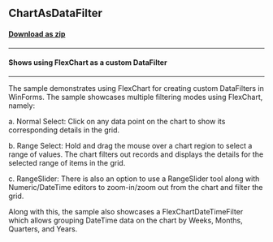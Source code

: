 ## ChartAsDataFilter
#### [Download as zip](https://minhaskamal.github.io/DownGit/#/home?url=https://github.com/GrapeCity/ComponentOne-WinForms-Samples/tree/master/NetFramework\DataFilter\CS\ChartAsDataFilter\ChartAsDataFilter)
____
#### Shows using FlexChart as a custom DataFilter
____
The sample demonstrates using FlexChart for creating custom DataFilters in WinForms. The sample showcases multiple filtering modes using FlexChart, namely: 

a. Normal Select: Click on any data point on the chart to show its corresponding details in the grid. 

b. Range Select: Hold and drag the mouse over a chart region to select a range of values. The chart filters out records and displays the details for the selected range of items in the grid. 

c. RangeSlider: There is also an option to use a RangeSlider tool along with Numeric/DateTime editors to zoom-in/zoom out from the chart and filter the grid. 

Along with this, the sample also showcases a FlexChartDateTimeFilter which allows grouping DateTime data on the chart by Weeks, Months, Quarters, and Years. 